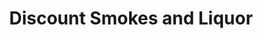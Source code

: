 ---
title: "Discount Smokes and Liquor"
url: /kansas-city/discount-smokes-and-liquor/
shop: alcohol
---